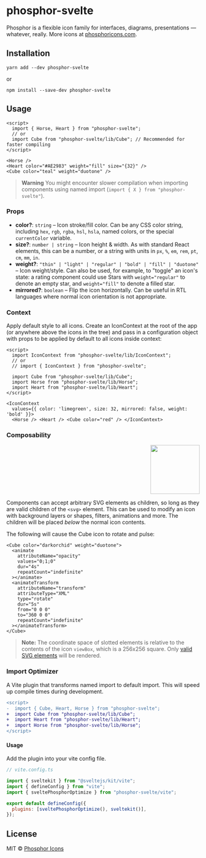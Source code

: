 # phosphor-svelte

Phosphor is a flexible icon family for interfaces, diagrams, presentations — whatever, really. More icons at [phosphoricons.com](https://phosphoricons.com).

## Installation

```shell
yarn add --dev phosphor-svelte
```

or

```shell
npm install --save-dev phosphor-svelte
```

## Usage

```svelte
<script>
  import { Horse, Heart } from "phosphor-svelte";
  // or
  import Cube from "phosphor-svelte/lib/Cube"; // Recommended for faster compiling
</script>

<Horse />
<Heart color="#AE2983" weight="fill" size="{32}" />
<Cube color="teal" weight="duotone" />
```

> **Warning**
> You might encounter slower compilation when importing components using named import (`import { X } from "phosphor-svelte"`).

### Props

- **color?**: `string` – Icon stroke/fill color. Can be any CSS color string, including `hex`, `rgb`, `rgba`, `hsl`, `hsla`, named colors, or the special `currentColor` variable.
- **size?**: `number | string` – Icon height & width. As with standard React elements, this can be a number, or a string with units in `px`, `%`, `em`, `rem`, `pt`, `cm`, `mm`, `in`.
- **weight?**: `"thin" | "light" | "regular" | "bold" | "fill" | "duotone"` – Icon weight/style. Can also be used, for example, to "toggle" an icon's state: a rating component could use Stars with `weight="regular"` to denote an empty star, and `weight="fill"` to denote a filled star.
- **mirrored?**: `boolean` – Flip the icon horizontally. Can be useful in RTL languages where normal icon orientation is not appropriate.

### Context

Apply default style to all icons. Create an IconContext at the root of the app (or anywhere above the icons in the tree) and pass in a configuration object with props to be applied by default to all icons inside context:

```svelte
<script>
  import IconContext from "phosphor-svelte/lib/IconContext";
  // or
  // import { IconContext } from "phosphor-svelte";

  import Cube from "phosphor-svelte/lib/Cube";
  import Horse from "phosphor-svelte/lib/Horse";
  import Heart from "phosphor-svelte/lib/Heart";
</script>

<IconContext
  values={{ color: 'limegreen', size: 32, mirrored: false, weight: 'bold' }}>
  <Horse /> <Heart /> <Cube color="red" /> </IconContext>
```

### Composability

<p align="right"><img src="/haruaki07/phosphor-svelte/raw/main/meta/cube-rotate.svg" width="128"></p>

Components can accept arbitrary SVG elements as children, so long as they are valid children of the `<svg>` element. This can be used to modify an icon with background layers or shapes, filters, animations and more. The children will be placed *below* the normal icon contents.

The following will cause the Cube icon to rotate and pulse:

```svelte
<Cube color="darkorchid" weight="duotone">
  <animate
    attributeName="opacity"
    values="0;1;0"
    dur="4s"
    repeatCount="indefinite"
  ></animate>
  <animateTransform
    attributeName="transform"
    attributeType="XML"
    type="rotate"
    dur="5s"
    from="0 0 0"
    to="360 0 0"
    repeatCount="indefinite"
  ></animateTransform>
</Cube>
```

> **Note:** The coordinate space of slotted elements is relative to the contents of the icon `viewBox`, which is a 256x256 square. Only [valid SVG elements](https://developer.mozilla.org/en-US/docs/Web/SVG/Element#SVG_elements_by_category) will be rendered.

### Import Optimizer

A Vite plugin that transforms named import to default import. This will speed up compile times during development.

```diff
<script>
-  import { Cube, Heart, Horse } from "phosphor-svelte";
+  import Cube from "phosphor-svelte/lib/Cube";
+  import Heart from "phosphor-svelte/lib/Heart";
+  import Horse from "phosphor-svelte/lib/Horse";
</script>
```
#### Usage
Add the plugin into your vite config file.

```js
// vite.config.ts

import { sveltekit } from "@sveltejs/kit/vite";
import { defineConfig } from "vite";
import { sveltePhosphorOptimize } from "phosphor-svelte/vite";

export default defineConfig({
  plugins: [sveltePhosphorOptimize(), sveltekit()],
});
```

## License

MIT © [Phosphor Icons](https://github.com/phosphor-icons)
